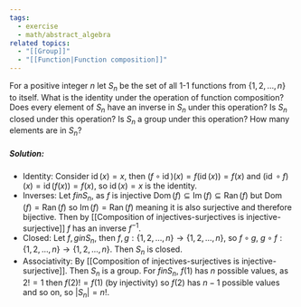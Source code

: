 ```yaml
---
tags:
  - exercise
  - math/abstract_algebra
related topics:
  - "[[Group]]"
  - "[[Function|Function composition]]"
---
```

For a positive integer $n$ let $S_n$ be the set of all $1$-$1$ functions from $\{1, 2, \dots , n\}$ to itself. What is the identity under the operation of function composition? Does every element of $S_n$ have an inverse in $S_n$ under this operation? Is $S_n$ closed under this operation? Is $S_n$ a group under this operation? How many elements are in $S_n$?
##### Solution:
- Identity:
	Consider $\operatorname{id}(x)=x$, then $(f\circ\operatorname{id})(x)=f(\operatorname{id}(x))=f(x)$ and $(\operatorname{id}\circ f)(x)=\operatorname{id}(f(x))=f(x)$, so $\operatorname{id}(x)=x$ is the identity.
- Inverses:
	Let $f in S_n$, as $f$ is injective $\operatorname{Dom}(f) \subseteq \operatorname{Im}(f) \subseteq \operatorname{Ran}(f)$ but $\operatorname{Dom}(f) = \operatorname{Ran}(f)$ so $\operatorname{Im}(f) = \operatorname{Ran}(f)$ meaning it is also surjective and therefore bijective. Then by [[Composition of injectives-surjectives is injective-surjective]] $f$ has an inverse $f^{-1}$.
- Closed:
	Let $f,g in S_n$, then $f,g:\{1,2,\dots,n\}\to\{1,2,\dots,n\}$, so $f\circ g,\ g\circ f: \{1,2,\dots,n\} \to \{1,2,\dots,n\}$. Then $S_n$ is closed.
- Associativity:
	By [[Composition of injectives-surjectives is injective-surjective]].
Then $S_n$ is a group. For $f in S_n$, $f(1)$ has $n$ possible values, as $2 != 1$ then $f(2) != f(1)$ (by injectivity) so $f(2)$ has $n-1$ possible values and so on, so $|S_n| = n!$.